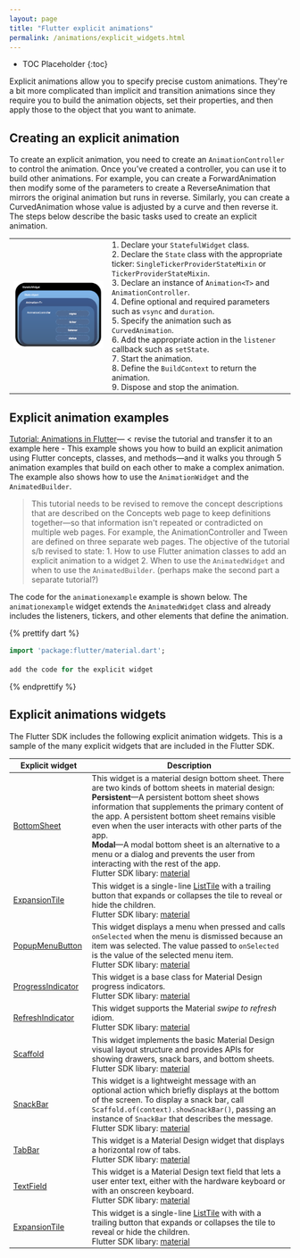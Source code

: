 ```yaml
---
layout: page
title: "Flutter explicit animations"
permalink: /animations/explicit_widgets.html
---
```


* TOC Placeholder
{:toc}



Explicit animations allow you to specify precise custom animations. They're a bit more complicated than implicit and transition animations since they require you to build the animation objects, set their properties, and then apply those to the object that you want to animate.

## Creating an explicit animation

To create an explicit animation, you need to create an `AnimationController` to control the animation. Once you’ve created a controller, you can use it to build other animations. For example, you can create a ForwardAnimation then modify some of the parameters to create a ReverseAnimation that mirrors the original animation but runs in reverse. Similarly, you can create a CurvedAnimation whose value is adjusted by a curve and then reverse it. The steps below describe the basic tasks used to create an explicit animation.

<!-- 1. Declare your `StatefulWidget` class.
2. Declare the `State` class with the appropriate ticker (`SingleTickerProviderStateMixin` or `TickerProviderStateMixin`).
3. Declare an instance of `Animation<T>` and `AnimationController`.
4. Define optional and required parameters such as `vsync` and `duration`.
5. Specify the animation such as `CurvedAnimation`
6. Add the appropriate action in the `listener` callback such as `setState`.
7. Start the animation.
8. Define the `BuildContext` to return the animation.
9. Dispose and stop the animation. -->


<!-- 1. Declare your <code>StatefulWidget</code> class.  
2. Declare the <code>State</code> class with the appropriate ticker: <code>SingleTickerProviderStateMixin</code> or <code>TickerProviderStateMixin</code>.  
3. Declare an instance of <code>Animation<T\></code> and <code>AnimationController</code>.  
4. Define optional and required parameters such as <code>vsync</code> and <code>duration</code>.  
5. Specify the animation such as <code>CurvedAnimation</code>.  
6. Add the appropriate action in the <code>listener</code> callback such as <code>setState</code>.  
7. Start the animation.  
8. Define the <code>BuildContext</code> to return the animation.  
9. Dispose and stop the animation.   -->


<div>
<table class="table" width="100%">
  <col width="35%">
  <col width="65%">
	<tbody>
    <tr>
      <td><img src="images/explicit.png" alt="Explicit animation widgets"></td>
      <td>
      1. Declare your <code>StatefulWidget</code> class.<br>
      2. Declare the <code>State</code> class with the appropriate ticker: <code>SingleTickerProviderStateMixin</code> or <code>TickerProviderStateMixin</code>.<br>
      3. Declare an instance of <code>Animation&lt;T&gt;</code> and <code>AnimationController</code>.<br>
      4. Define optional and required parameters such as <code>vsync</code> and <code>duration</code>.<br>
      5. Specify the animation such as <code>CurvedAnimation</code>. <br>
      6. Add the appropriate action in the <code>listener</code> callback such as <code>setState</code>. <br>
      7. Start the animation.  <br>
      8. Define the <code>BuildContext</code> to return the animation. <br>
      9. Dispose and stop the animation. <br>
      </td>
    </tr>
   </tbody>
  </table>
</div>

<!-- To reuse existing Flutter SDK implicit and transition widgets, see [Implicit animations](/animations/implicit_widgets.html) and [Transition animations](/animations/transition_widgets.html). -->

## Explicit animation examples

[Tutorial: Animations in Flutter](/tutorials/animation/)— < revise the tutorial and transfer it to an example here -
This example shows you how to build an explicit animation using Flutter concepts, classes, and methods—and it walks you through 5 animation examples that build on each other to make a complex animation. The example also shows how to use the `AnimationWidget` and the `AnimatedBuilder`.
> This tutorial needs to be revised to remove the concept descriptions that are described on the Concepts web page to keep definitions together—so that information isn't repeated or contradicted on multiple web pages. For example, the AnimationController and Tween are defined on three separate web pages.
> The objective of the tutorial s/b revised to state: 1. How to use Flutter animation classes to add an explicit animation to a widget 2. When to use the `AnimatedWidget` and when to use the `AnimatedBuilder`. (perhaps make the second part a separate tutorial?)


The code for the `animationexample` example is shown below. The `animationexample` widget extends the `AnimatedWidget` class and already includes the listeners, tickers, and other elements that define the animation.  
<!-- skip -->
{% prettify dart %}
```Dart
import 'package:flutter/material.dart';

add the code for the explicit widget

```
{% endprettify %}



## Explicit animations widgets

The Flutter SDK includes the following explicit animation widgets. This is a sample of the many explicit widgets that are included in the Flutter SDK.

<div>
<table class="table" width="100%">
  <col width="25%">
  <col width="70%">
	<thead>
		<tr>
			<th>Explicit widget</th>
			<th>Description</th>
		</tr>
	</thead>
	<tbody>
    <tr>
			<td><a href="https://docs.flutter.io/flutter/material/BottomSheet-class.html">BottomSheet</a> </td>
			<td>This widget is a material design bottom sheet. There are two kinds of bottom sheets in material design:  <br>      
      <b>Persistent</b>—A persistent bottom sheet shows information that supplements the primary content of the app. A persistent bottom sheet remains visible even when the user interacts with other parts of the app.  <br>
      <b>Modal</b>—A modal bottom sheet is an alternative to a menu or a dialog and prevents the user from interacting with the rest of the app.  <br>
<!-- <span style="padding-left: 20px; display:block">
</span> -->  
			Flutter SDK libary: <a href="https://docs.flutter.io/flutter/material/material-library.html">material</a>
      </td>
		</tr>
    <tr>
			<td><a href="https://docs.flutter.io/flutter/material/ExpansionTile-class.html">ExpansionTile</a> </td>
			<td>This widget is a single-line <a href="https://docs.flutter.io/flutter/material/ListTile-class.html">ListTile</a> with a trailing button that expands or collapses the tile to reveal or hide the children.<br>
			Flutter SDK libary: <a href="https://docs.flutter.io/flutter/material/material-library.html">material</a>
      </td>
		</tr>
    <tr>
      <td><a href="https://docs.flutter.io/flutter/material/PopupMenuButton-class.html">PopupMenuButton</a> </td>
      <td>This widget displays a menu when pressed and calls <code>onSelected</code> when the menu is dismissed because an item was selected. The value passed to <code>onSelected</code> is the value of the selected menu item. <br>
      	Flutter SDK libary: <a href="https://docs.flutter.io/flutter/material/material-library.html">material</a>
      </td>
    </tr>
    <tr>
      <td><a href="https://docs.flutter.io/flutter/material/ProgressIndicator-class.html">ProgressIndicator</a> </td>
      <td>This widget is a base class for Material Design progress indicators.<br>
      Flutter SDK libary: <a href="https://docs.flutter.io/flutter/material/material-library.html">material</a>
      </td>
    </tr>
    <tr>
      <td><a href="https://docs.flutter.io/flutter/material/RefreshIndicator-class.html">RefreshIndicator</a> </td>
      <td>This widget supports the Material <em>swipe to refresh</em> idiom.<br>
      Flutter SDK libary: <a href="https://docs.flutter.io/flutter/material/material-library.html">material</a>
      </td>
    </tr>
    <tr>
      <td><a href="https://docs.flutter.io/flutter/material/Scaffold-class.html">Scaffold</a> </td>
      <td>This widget implements the basic Material Design visual layout structure and provides APIs for showing drawers, snack bars, and bottom sheets.<br>
      Flutter SDK libary: <a href="https://docs.flutter.io/flutter/material/material-library.html">material</a>
      </td>
    </tr>
    <tr>
      <td><a href="https://docs.flutter.io/flutter/material/SnackBar-class.html">SnackBar</a> </td>
      <td>This widget is a lightweight message with an optional action which briefly displays at the bottom of the screen. To display a snack bar, call <code>Scaffold.of(context).showSnackBar()</code>, passing an instance of <code>SnackBar</code> that describes the message.<br>
      Flutter SDK libary: <a href="https://docs.flutter.io/flutter/material/material-library.html">material</a>
      </td>
    </tr>
    <tr>
      <td><a href="https://docs.flutter.io/flutter/material/TabBar-class.html">TabBar</a> </td>
      <td>This widget is a Material Design widget that displays a horizontal row of tabs.<br>
      Flutter SDK libary: <a href="https://docs.flutter.io/flutter/material/material-library.html">material</a>
      </td>
    </tr>
    <tr>
      <td><a href="https://docs.flutter.io/flutter/material/TextField-class.html">TextField</a> </td>
      <td>This widget is a Material Design text field that lets a user enter text, either with the hardware keyboard or with an onscreen keyboard. <br>
      Flutter SDK libary: <a href="https://docs.flutter.io/flutter/material/material-library.html">material</a>
      </td>
    </tr>
    <tr>
      <td><a href="https://docs.flutter.io/flutter/material/ExpansionTile-class.html">ExpansionTile</a> </td>
      <td>This widget is a single-line <a href="https://docs.flutter.io/flutter/material/ListTile-class.html">ListTile</a> with with a trailing button that expands or collapses the tile to reveal or hide the children. <br>
      Flutter SDK libary: <a href="https://docs.flutter.io/flutter/material/material-library.html">material</a>
      </td>
    </tr>
	</tbody>
</table>
